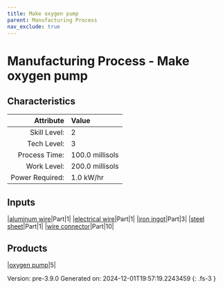 ```yaml
---
title: Make oxygen pump
parent: Manufacturing Process
nav_exclude: true
---
```

# Manufacturing Process - Make oxygen pump


## Characteristics

| Attribute      | Value |
|--------:|:------|
|Skill Level:|2|
|Tech Level:|3|
|Process Time:|100.0 millisols|
|Work Level:|200.0 millisols|
|Power Required:|1.0 kW/hr|

## Inputs

|[aluminum wire](../part/aluminum-wire.html)|Part|1|
|[electrical wire](../part/electrical-wire.html)|Part|1|
|[iron ingot](../part/iron-ingot.html)|Part|3|
|[steel sheet](../part/steel-sheet.html)|Part|1|
|[wire connector](../part/wire-connector.html)|Part|10|

## Products

|[oxygen pump](../part/oxygen-pump.html)|5|


Version: pre-3.9.0 Generated on: 2024-12-01T19:57:19.2243459
{: .fs-3 }


